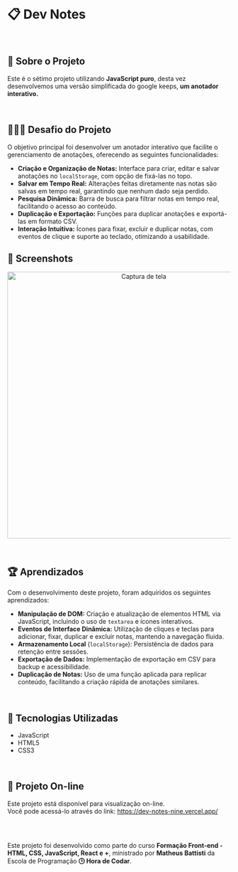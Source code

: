# 📋 Dev Notes

<br />

<div>
    <h2>🎯 Sobre o Projeto</h2>
    <p>Este é o sétimo projeto utilizando <strong>JavaScript puro</strong>, desta vez desenvolvemos uma versão simplificada do google keeps, <strong>um anotador interativo.</strong></p>
</div>

<br />

## 👨🏾‍💻 Desafio do Projeto
 
<p>O objetivo principal foi desenvolver um anotador interativo que facilite o gerenciamento de anotações, oferecendo as seguintes funcionalidades:</p>
<ul>
  <li><strong>Criação e Organização de Notas:</strong> Interface para criar, editar e salvar anotações no <code>localStorage</code>, com opção de fixá-las no topo.</li>
  <li><strong>Salvar em Tempo Real:</strong> Alterações feitas diretamente nas notas são salvas em tempo real, garantindo que nenhum dado seja perdido.</li>
  <li><strong>Pesquisa Dinâmica:</strong> Barra de busca para filtrar notas em tempo real, facilitando o acesso ao conteúdo.</li>
  <li><strong>Duplicação e Exportação:</strong> Funções para duplicar anotações e exportá-las em formato CSV.</li>
  <li><strong>Interação Intuitiva:</strong> Ícones para fixar, excluir e duplicar notas, com eventos de clique e suporte ao teclado, otimizando a usabilidade.</li>
</ul>


## 📸 Screenshots
<p align="center">
  <img src="./img/screen.png" alt="Captura de tela" width="600" height="auto">
</p>

<br />

## 🏆 Aprendizados 

<p>Com o desenvolvimento deste projeto, foram adquiridos os seguintes aprendizados:</p>
<ul>
  <li><strong>Manipulação de DOM:</strong> Criação e atualização de elementos HTML via JavaScript, incluindo o uso de <code>textarea</code> e ícones interativos.</li>
  <li><strong>Eventos de Interface Dinâmica:</strong> Utilização de cliques e teclas para adicionar, fixar, duplicar e excluir notas, mantendo a navegação fluida.</li>
  <li><strong>Armazenamento Local</strong>  (<code>localStorage</code>): Persistência de dados para retenção entre sessões.</li>
  <li><strong>Exportação de Dados:</strong> Implementação de exportação em CSV para backup e acessibilidade.</li>
  <li><strong>Duplicação de Notas:</strong> Uso de uma função aplicada para replicar conteúdo, facilitando a criação rápida de anotações similares.</li>
</ul>


<br />

## 🚀 Tecnologias Utilizadas

- JavaScript
- HTML5
- CSS3

<br />

## 🔗 Projeto On-line
Este projeto está disponível para visualização on-line. <br />
Você pode acessá-lo através do link: https://dev-notes-nine.vercel.app/

<br />

##

<div>
    Este projeto foi desenvolvido como parte do curso <strong>Formação Front-end - HTML, CSS, JavaScript, React e +</strong>, ministrado por <strong>Matheus Battisti</strong> da Escola de Programação <strong>🕒 Hora de Codar</strong>.
</div>